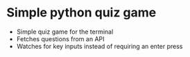 # Simple python quiz game

- Simple quiz game for the terminal
- Fetches questions from an API
- Watches for key inputs instead of requiring an enter press